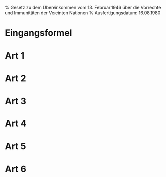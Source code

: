 % Gesetz zu dem Übereinkommen vom 13. Februar 1946 über die Vorrechte und Immunitäten der Vereinten Nationen
% Ausfertigungsdatum: 16.08.1980
 
# Eingangsformel

# Art 1

# Art 2

# Art 3

# Art 4

# Art 5

# Art 6

